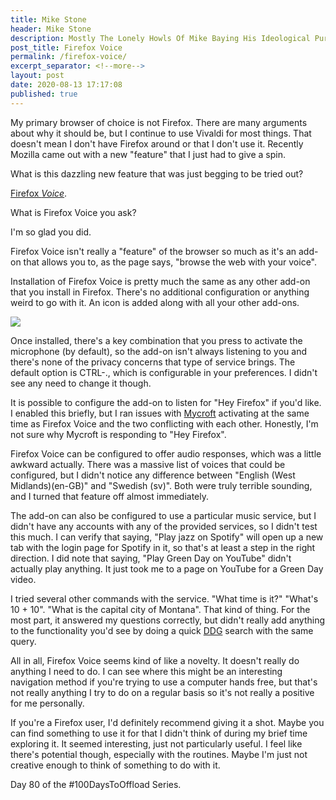 ```yaml
---
title: Mike Stone
header: Mike Stone
description: Mostly The Lonely Howls Of Mike Baying His Ideological Purity At The Moon
post_title: Firefox Voice
permalink: /firefox-voice/
excerpt_separator: <!--more-->
layout: post
date: 2020-08-13 17:17:08
published: true
---
```


My primary browser of choice is not Firefox. There are many arguments about why it should be, but I continue to use Vivaldi for most things. That doesn't mean I don't have Firefox around or that I don't use it. Recently Mozilla came out with a new "feature" that I just had to give a spin.

<!--more-->

What is this dazzling new feature that was just begging to be tried out? 

[Firefox _Voice_](https://voice.mozilla.org/firefox-voice/). 

What is Firefox Voice you ask? 

I'm so glad you did.

Firefox Voice isn't really a "feature" of the browser so much as it's an add-on that allows you to, as the page says, "browse the web with your voice". 

Installation of Firefox Voice is pretty much the same as any other add-on that you install in Firefox. There's no additional configuration or anything weird to go with it. An icon is added along with all your other add-ons.

![](https://i.snap.as/Yc8bUPM.png)

Once installed, there's a key combination that you press to activate the microphone (by default), so the add-on isn't always listening to you and there's none of the privacy concerns that type of service brings. The default option is CTRL-., which is configurable in your preferences. I didn't see any need to change it though.

It is possible to configure the add-on to listen for "Hey Firefox" if you'd like. I enabled this briefly, but I ran issues with [Mycroft](https://mycroft.ai) activating at the same time as Firefox Voice and the two conflicting with each other. Honestly, I'm not sure why Mycroft is responding to "Hey Firefox". 

Firefox Voice can be configured to offer audio responses, which was a little awkward actually. There was a massive list of voices that could be configured, but I didn't notice any difference between "English (West Midlands)(en-GB)" and "Swedish (sv)". Both were truly terrible sounding, and I turned that feature off almost immediately.

The add-on can also be configured to use a particular music service, but I didn't have any accounts with any of the provided services, so I didn't test this much. I can verify that saying, "Play jazz on Spotify" will open up a new tab with the login page for Spotify in it, so that's at least a step in the right direction. I did note that saying, "Play Green Day on YouTube" didn't actually play anything. It just took me to a page on YouTube for a Green Day video. 

I tried several other commands with the service. "What time is it?" "What's 10 + 10". "What is the capital city of Montana". That kind of thing. For the most part, it answered my questions correctly, but didn't really add anything to the functionality you'd see by doing a quick [DDG](https://duckduckgo.com/) search with the same query.

All in all, Firefox Voice seems kind of like a novelty. It doesn't really do anything I need to do. I can see where this might be an interesting navigation method if you're trying to use a computer hands free, but that's not really anything I try to do on a regular basis so it's not really a positive for me personally. 

If you're a Firefox user, I'd definitely recommend giving it a shot. Maybe you can find something to use it for that I didn't think of during my brief time exploring it. It seemed interesting, just not particularly useful. I feel like there's potential though, especially with the routines. Maybe I'm just not creative enough to think of something to do with it.

Day 80 of the #100DaysToOffload Series.